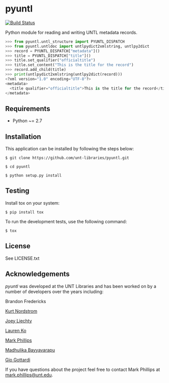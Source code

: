 pyuntl
=========

[![Build Status](https://travis-ci.org/unt-libraries/pyuntl.svg?branch=master)](https://travis-ci.org/unt-libraries/pyuntl)

Python module for reading and writing UNTL metadata records.

```python
>>> from pyuntl.untl_structure import PYUNTL_DISPATCH
>>> from pyuntl.untldoc import untlpydict2xmlstring, untlpy2dict
>>> record = PYUNTL_DISPATCH["metadata"]()
>>> title = PYUNTL_DISPATCH["title"]()
>>> title.set_qualifier("officialtitle")
>>> title.set_content("This is the title for the record")
>>> record.add_child(title)
>>> print(untlpydict2xmlstring(untlpy2dict(record)))
<?xml version="1.0" encoding="UTF-8"?>
<metadata>
  <title qualifier="officialtitle">This is the title for the record</title>
</metadata>
```


Requirements
-------------

* Python ~= 2.7


Installation
--------------

This application can be installed by following the steps below:

    $ git clone https://github.com/unt-libraries/pyuntl.git
    
    $ cd pyuntl

    $ python setup.py install
    

Testing
---------
         
Install tox on your system:

    $ pip install tox
    
To run the development tests, use the following command:
    
    $ tox


License
-------

See LICENSE.txt


Acknowledgements
----------------

_pyuntl_ was developed at the UNT Libraries and has been worked on by a number of developers over the years including:

Brandon Fredericks  

[Kurt Nordstrom](https://github.com/kurtnordstrom)  

[Joey Liechty](https://github.com/yeahdef)  

[Lauren Ko](https://github.com/ldko)  

[Mark Phillips](https://github.com/vphill)  

[Madhulika Bayyavarapu](https://github.com/madhulika95b)  

[Gio Gottardi](https://github.com/somexpert)  

If you have questions about the project feel free to contact Mark Phillips at mark.phillips@unt.edu.
